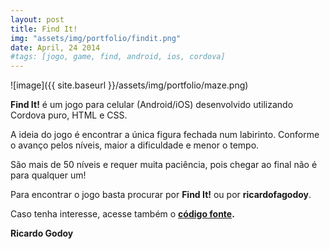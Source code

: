 ```yaml
---
layout: post
title: Find It!
img: "assets/img/portfolio/findit.png"
date: April, 24 2014
#tags: [jogo, game, find, android, ios, cordova]
---
```


![image]({{ site.baseurl }}/assets/img/portfolio/maze.png)

**Find It!** é um jogo para celular (Android/iOS) desenvolvido utilizando Cordova puro, HTML e CSS.

A ideia do jogo é encontrar a única figura fechada num labirinto. Conforme o avanço pelos níveis, maior a dificuldade e menor o tempo.

São mais de 50 níveis e requer muita paciência, pois chegar ao final não é para qualquer um!

Para encontrar o jogo basta procurar por <b>Find It!</b> ou por <b>ricardofagodoy</b>.

Caso tenha interesse, acesse também o <b>[código fonte](https://github.com/ricardofagodoy/find-it).</b>

<b>Ricardo Godoy</b>